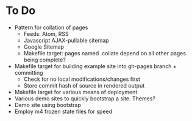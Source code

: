 # To Do

- Pattern for collation of pages
    - Feeds: Atom, RSS
    - Javascript AJAX-pullable sitemap
    - Google Sitemap
    - Makefile target: pages named .collate depend on all other pages being complete?
- Makefile target for building example site into gh-pages branch + committing
    - Check for no local modifications/changes first
    - Store commit hash of source in rendered output
- Makefile target for various means of deployment
- Various demo sites to quickly bootstrap a site. Themes?
- Demo site using bootstrap
- Employ m4 frozen state files for speed
